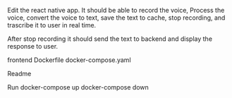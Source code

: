 <!-- React native using expo
React native processing of voice..
Voice to text react native
Save to cache
Stop recording.

Text to backend...
Backend gemini

Calander Apis...
Todo Apis..
Keys points..
Email
React display all this things.. -->

Edit the react native app.
It should be able to record the voice, Process the voice, convert the voice to text, save the text to cache, stop recording, and trascribe it to user in real time.

After stop recording it should send the text to backend and display the response to user.


frontend Dockerfile
docker-compose.yaml


Readme


Run docker-compose up
docker-compose down